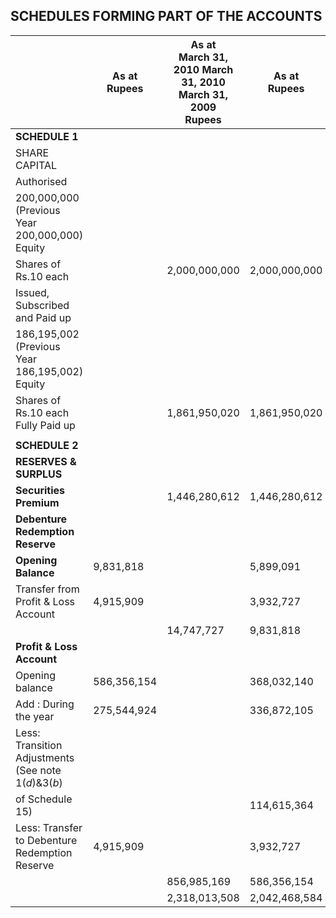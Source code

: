 ## SCHEDULES FORMING PART OF THE ACCOUNTS

|                                                       | As at<br><b>Rupees</b> | As at<br>March 31, 2010 March 31, 2010 March 31, 2009<br>Rupees | As at<br>Rupees |
|-------------------------------------------------------|------------------------|-----------------------------------------------------------------|-----------------|
| <b>SCHEDULE 1</b>                                     |                        |                                                                 |                 |
| SHARE CAPITAL                                         |                        |                                                                 |                 |
| Authorised                                            |                        |                                                                 |                 |
| 200,000,000 (Previous Year 200,000,000) Equity        |                        |                                                                 |                 |
| Shares of Rs.10 each                                  |                        | 2,000,000,000                                                   | 2,000,000,000   |
| Issued, Subscribed and Paid up                        |                        |                                                                 |                 |
| 186,195,002 (Previous Year 186,195,002) Equity        |                        |                                                                 |                 |
| Shares of Rs.10 each Fully Paid up                    |                        | 1,861,950,020                                                   | 1,861,950,020   |
|                                                       |                        |                                                                 |                 |
| <b>SCHEDULE 2</b>                                     |                        |                                                                 |                 |
| <b>RESERVES &amp; SURPLUS</b>                         |                        |                                                                 |                 |
| <b>Securities Premium</b>                             |                        | 1,446,280,612                                                   | 1,446,280,612   |
| <b>Debenture Redemption Reserve</b>                   |                        |                                                                 |                 |
| <b>Opening Balance</b>                                | 9,831,818              |                                                                 | 5,899,091       |
| Transfer from Profit & Loss Account                   | 4,915,909              |                                                                 | 3,932,727       |
|                                                       |                        | 14,747,727                                                      | 9,831,818       |
| <b>Profit &amp; Loss Account</b>                      |                        |                                                                 |                 |
| Opening balance                                       | 586,356,154            |                                                                 | 368,032,140     |
| Add : During the year                                 | 275,544,924            |                                                                 | 336,872,105     |
| Less: Transition Adjustments (See note $1(d) \& 3(b)$ |                        |                                                                 |                 |
| of Schedule 15)                                       |                        |                                                                 | 114,615,364     |
| Less: Transfer to Debenture Redemption Reserve        | 4,915,909              |                                                                 | 3,932,727       |
|                                                       |                        | 856,985,169                                                     | 586,356,154     |
|                                                       |                        | 2,318,013,508                                                   | 2,042,468,584   |